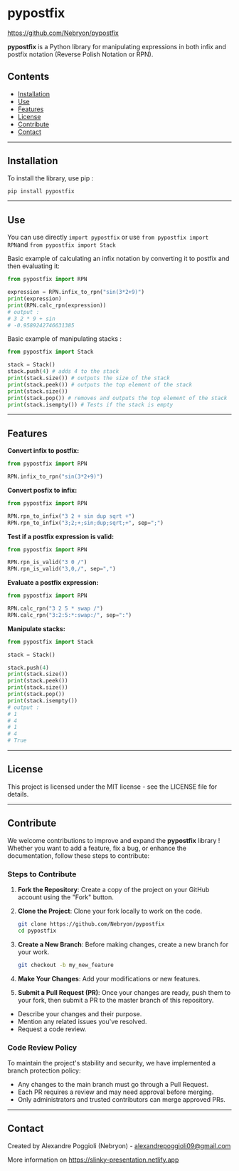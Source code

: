 # pypostfix

https://github.com/Nebryon/pypostfix

**pypostfix** is a Python library for manipulating expressions in both infix and postfix notation (Reverse Polish Notation or RPN).

## Contents
- [Installation](#installation)
- [Use](#use)
- [Features](#features)
- [License](#license)
- [Contribute](#Contribute)
- [Contact](#Contact)

---

## Installation

To install the library, use pip :

``` bash
pip install pypostfix
```

---

## Use

You can use directly ```import pypostfix``` or use ```from pypostfix import RPN```and ```from pypostfix import Stack```

Basic example of calculating an infix notation by converting it to postfix and then evaluating it:

```python
from pypostfix import RPN

expression = RPN.infix_to_rpn("sin(3*2+9)")
print(expression)
print(RPN.calc_rpn(expression))
# output : 
# 3 2 * 9 + sin
# -0.9589242746631385
```

Basic example of manipulating stacks :

```python
from pypostfix import Stack

stack = Stack()
stack.push(4) # adds 4 to the stack
print(stack.size()) # outputs the size of the stack
print(stack.peek()) # outputs the top element of the stack
print(stack.size())
print(stack.pop()) # removes and outputs the top element of the stack
print(stack.isempty()) # Tests if the stack is empty
```

---

## Features

**Convert infix to postfix:** 
```python
from pypostfix import RPN

RPN.infix_to_rpn("sin(3*2+9)")
```

**Convert posfix to infix:** 
```python
from pypostfix import RPN

RPN.rpn_to_infix("3 2 + sin dup sqrt +")
RPN.rpn_to_infix("3;2;+;sin;dup;sqrt;+", sep=";")
```

**Test if a postfix expression is valid:** 
```python
from pypostfix import RPN

RPN.rpn_is_valid("3 0 /")
RPN.rpn_is_valid("3,0,/", sep=",")
```

**Evaluate a postfix expression:** 
```python
from pypostfix import RPN

RPN.calc_rpn("3 2 5 * swap /")
RPN.calc_rpn("3:2:5:*:swap:/", sep=":")
```

**Manipulate stacks:** 
```python
from pypostfix import Stack

stack = Stack()

stack.push(4)
print(stack.size())
print(stack.peek())
print(stack.size())
print(stack.pop())
print(stack.isempty())
# output :
# 1
# 4
# 1
# 4
# True
```

---

## License
This project is licensed under the MIT license - see the LICENSE file for details.

---

## Contribute

We welcome contributions to improve and expand the **pypostfix** library ! Whether you want to add a feature, fix a bug, or enhance the documentation, follow these steps to contribute:

### Steps to Contribute

1. **Fork the Repository**: Create a copy of the project on your GitHub account using the "Fork" button.

2. **Clone the Project**: Clone your fork locally to work on the code.
   ```bash
   git clone https://github.com/Nebryon/pypostfix
   cd pypostfix
   ```
3. **Create a New Branch**: Before making changes, create a new branch for your work.
    ```bash
    git checkout -b my_new_feature
    ```
4. **Make Your Changes**: Add your modifications or new features.

5. **Submit a Pull Request (PR)**: Once your changes are ready, push them to your fork, then submit a PR to the master branch of this repository.

 - Describe your changes and their purpose.
 - Mention any related issues you've resolved.
 - Request a code review.
 
### Code Review Policy
To maintain the project's stability and security, we have implemented a branch protection policy:

 - Any changes to the main branch must go through a Pull Request.
 - Each PR requires a review and may need approval before merging.
 - Only administrators and trusted contributors can merge approved PRs.

---

## Contact
Created by Alexandre Poggioli (Nebryon) - alexandrepoggioli09@gmail.com

More information on https://slinky-presentation.netlify.app


